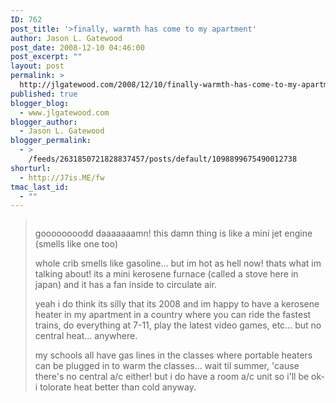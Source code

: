 ```yaml
---
ID: 762
post_title: '>finally, warmth has come to my apartment'
author: Jason L. Gatewood
post_date: 2008-12-10 04:46:00
post_excerpt: ""
layout: post
permalink: >
  http://jlgatewood.com/2008/12/10/finally-warmth-has-come-to-my-apartment/
published: true
blogger_blog:
  - www.jlgatewood.com
blogger_author:
  - Jason L. Gatewood
blogger_permalink:
  - >
    /feeds/2631850721828837457/posts/default/1098899675490012738
shorturl:
  - http://J7is.ME/fw
tmac_last_id:
  - ""
---
```

><p><a href="http://2.bp.blogspot.com/_ak7utSL2qJE/ST5MfuhPdoI/AAAAAAAAAQw/9M-6zmS9aEo/s1600-h/0_IMAG0124-782283.jpg"><img src="http://www.jlgatewood.com/wp-content/uploads/2010/10/0_IMAG0124-782283.jpg" border="0" alt="" id="BLOGGER_PHOTO_ID_5277739921271912066" /></a></p>goooooooodd daaaaaaamn!  this damn thing is like a mini jet engine (smells like one too)<p>whole crib smells like gasoline...  but im hot as hell now!  thats what im talking about!  its a mini kerosene furnace (called a stove here in japan) and it has a fan inside to circulate air.  </p><p>yeah i do think its silly that its 2008 and im happy to have a kerosene heater in my apartment in a country where you can ride the fastest trains, do everything at 7-11, play the latest video games, etc...  but no central heat...  anywhere.</p><p>my schools all have gas lines in the classes where portable heaters can be plugged in to warm the classes...  wait til summer, &#39;cause there&#39;s no central a/c either! but i do have a room a/c unit so i&#39;ll be ok- i tolorate heat better than cold anyway.</p>